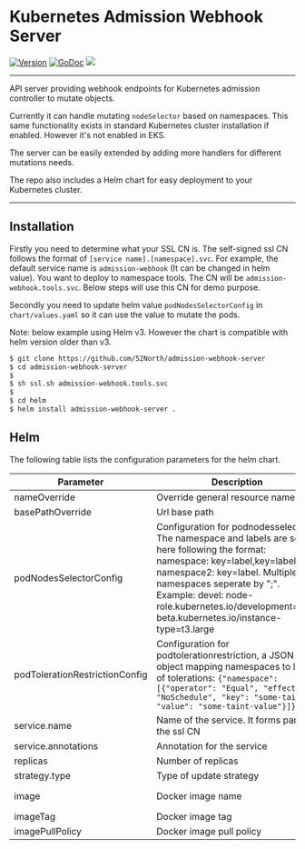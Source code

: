 # Kubernetes Admission Webhook Server

[![Version](https://img.shields.io/github/v/release/52North/admission-webhook-server)](https://github.com/52North/admission-webhook-server/releases)
[![GoDoc](https://godoc.org/github.com/52North/admission-webhook-server?status.svg)](https://godoc.org/github.com/52North/admission-webhook-server)
![](https://github.com/52North/admission-webhook-server/workflows/Release/badge.svg)

---

API server providing webhook endpoints for Kubernetes admission controller to mutate objects. 

Currently it can handle mutating `nodeSelector` based on namespaces. This same functionality exists in standard Kubernetes cluster installation if enabled. However it's not enabled in EKS.

The server can be easily extended by adding more handlers for different mutations needs.

The repo also includes a Helm chart for easy deployment to your Kubernetes cluster.

---

## Installation

Firstly you need to determine what your SSL CN is. The self-signed ssl CN follows the format of `[service name].[namespace].svc`. For example, the default service name is `admission-webhook` (It can be changed in helm value). You want to deploy to namespace tools. The CN will be `admission-webhook.tools.svc`. Below steps will use this CN for demo purpose.

Secondly you need to update helm value `podNodesSelectorConfig` in `chart/values.yaml` so it can use the value to mutate the pods. 

Note: below example using Helm v3. However the chart is compatible with helm version older than v3.

```sh
$ git clone https://github.com/52North/admission-webhook-server
$ cd admission-webhook-server
$
$ sh ssl.sh admission-webhook.tools.svc
$
$ cd helm
$ helm install admission-webhook-server .
```

## Helm

The following table lists the configuration parameters for the helm chart.

| Parameter  | Description  | Default  | 
|---|---|---|
| nameOverride  | Override general resource name   |   |
| basePathOverride  | Url base path   | mutate  | 
| podNodesSelectorConfig  | Configuration for podnodesselector. The namespace and labels are set here following the format: namespace: key=label,key=label; namespace2: key=label. Multiple namespaces seperate by ";". Example: devel: node-role.kubernetes.io/development=true, beta.kubernetes.io/instance-type=t3.large  |   |
| podTolerationRestrictionConfig | Configuration for podtolerationrestriction, a JSON object mapping namespaces to lists of tolerations: `{"namespace": [{"operator": "Equal", "effect": "NoSchedule", "key": "some-taint", "value": "some-taint-value"}]}'` | |
| service.name  | Name of the service. It forms part of the ssl CN  | admission-webhook  |
| service.annotations  | Annotation for the service  | {} |
| replicas | Number of replicas  | 1  |
| strategy.type  | Type of update strategy  | RollingUpdate  |
| image  | Docker image name  | 52north/admission-webhook-server  |
| imageTag  | Docker image tag  | latest  |
| imagePullPolicy  | Docker image pull policy  | Always  |
